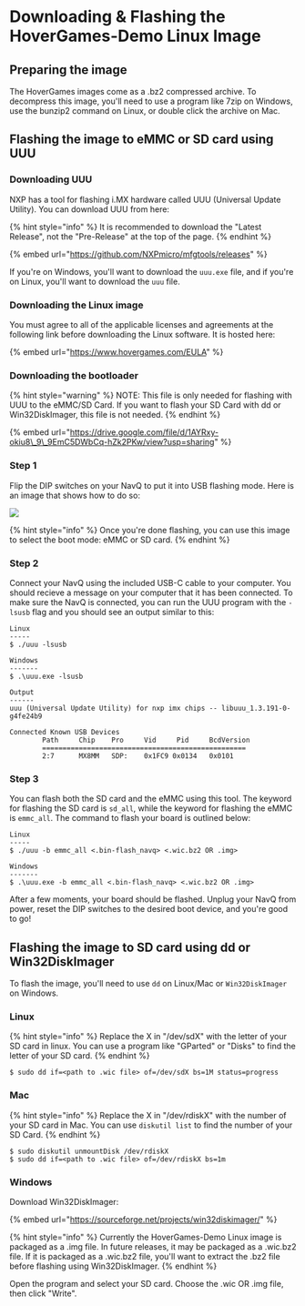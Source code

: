 # Downloading & Flashing the HoverGames-Demo Linux Image

## Preparing the image

The HoverGames images come as a .bz2 compressed archive. To decompress this image, you'll need to use a program like 7zip on Windows, use the bunzip2 command on Linux, or double click the archive on Mac.

## Flashing the image to eMMC or SD card using UUU

### Downloading UUU

NXP has a tool for flashing i.MX hardware called UUU \(Universal Update Utility\). You can download UUU from here:

{% hint style="info" %}
It is recommended to download the "Latest Release", not the "Pre-Release" at the top of the page.
{% endhint %}

{% embed url="https://github.com/NXPmicro/mfgtools/releases" %}

If you're on Windows, you'll want to download the `uuu.exe` file, and if you're on Linux, you'll want to download the `uuu` file.

### Downloading the Linux image

You must agree to all of the applicable licenses and agreements at the following link before downloading the Linux software. It is hosted here:

{% embed url="https://www.hovergames.com/EULA" %}

### Downloading the bootloader

{% hint style="warning" %}
NOTE: This file is only needed for flashing with UUU to the eMMC/SD Card. If you want to flash your SD Card with dd or Win32DiskImager, this file is not needed.
{% endhint %}

{% embed url="https://drive.google.com/file/d/1AYRxy-okiu8\_9\_9EmC5DWbCq-hZk2PKw/view?usp=sharing" %}



### Step 1

Flip the DIP switches on your NavQ to put it into USB flashing mode. Here is an image that shows how to do so:

![](../../.gitbook/assets/image%20%2844%29.png)

{% hint style="info" %}
Once you're done flashing, you can use this image to select the boot mode: eMMC or SD card.
{% endhint %}

### Step 2

Connect your NavQ using the included USB-C cable to your computer. You should recieve a message on your computer that it has been connected. To make sure the NavQ is connected, you can run the UUU program with the `-lsusb` flag and you should see an output similar to this:

```text
Linux
-----
$ ./uuu -lsusb

Windows
-------
$ .\uuu.exe -lsusb

Output
------
uuu (Universal Update Utility) for nxp imx chips -- libuuu_1.3.191-0-g4fe24b9

Connected Known USB Devices
        Path     Chip    Pro     Vid     Pid     BcdVersion
        ==================================================
        2:7      MX8MM   SDP:    0x1FC9 0x0134   0x0101
```

### Step 3

You can flash both the SD card and the eMMC using this tool. The keyword for flashing the SD card is `sd_all`, while the keyword for flashing the eMMC is `emmc_all`. The command to flash your board is outlined below:

```text
Linux
-----
$ ./uuu -b emmc_all <.bin-flash_navq> <.wic.bz2 OR .img>

Windows
-------
$ .\uuu.exe -b emmc_all <.bin-flash_navq> <.wic.bz2 OR .img>
```

After a few moments, your board should be flashed. Unplug your NavQ from power, reset the DIP switches to the desired boot device, and you're good to go!

## Flashing the image to SD card using dd or Win32DiskImager

To flash the image, you'll need to use `dd` on Linux/Mac or `Win32DiskImager` on Windows. 

### Linux

{% hint style="info" %}
Replace the X in "/dev/sdX" with the letter of your SD card in linux. You can use a program like "GParted" or "Disks" to find the letter of your SD card.
{% endhint %}

```text
$ sudo dd if=<path to .wic file> of=/dev/sdX bs=1M status=progress
```

### Mac

{% hint style="info" %}
Replace the X in "/dev/rdiskX" with the number of your SD card in Mac. You can use `diskutil list` to find the number of your SD Card.
{% endhint %}

```text
$ sudo diskutil unmountDisk /dev/rdiskX
$ sudo dd if=<path to .wic file> of=/dev/rdiskX bs=1m
```

### Windows

Download Win32DiskImager:

{% embed url="https://sourceforge.net/projects/win32diskimager/" %}

{% hint style="info" %}
Currently the HoverGames-Demo Linux image is packaged as a .img file. In future releases, it may be packaged as a .wic.bz2 file. If it is packaged as a .wic.bz2 file, you'll want to extract the .bz2 file before flashing using Win32DiskImager.
{% endhint %}

Open the program and select your SD card. Choose the .wic OR .img file, then click "Write".

